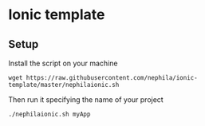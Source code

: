 # Ionic template

## Setup

Install the script on your machine

    wget https://raw.githubusercontent.com/nephila/ionic-template/master/nephilaionic.sh

Then run it specifying the name of your project

    ./nephilaionic.sh myApp
